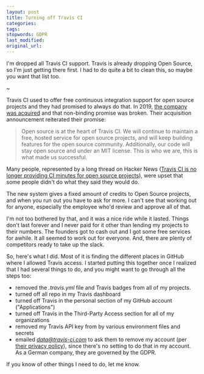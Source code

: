 ```yaml
---
layout: post
title: Turning off Travis CI
categories:
tags:
stopwords: GDPR
last_modified:
original_url:
---
```


I'm dropped all Travis CI support. Travis is already dropping Open Source, so I'm just getting there first. I had to do quite a bit to clean this, so maybe you want that list too.

~[](/images/travis/travis.png)

Travis CI used to offer free continuous integration support for open source projects and they had promised to always do that. In 2019, [the company was acquired](https://blog.travis-ci.com/2019-01-23-travis-ci-joins-idera-inc) and that non-binding promise was broken. Their acquisition announcement reiterated their promise:

> Open source is at the heart of Travis CI. We will continue to maintain a free, hosted service for open source projects, and will keep building features for the open source community. Additionally, our code will stay open source and under an MIT license. This is who we are, this is what made us successful.

Many people, represented by a long thread on Hacker News ([Travis CI is no longer providing CI minutes for open source projects](https://news.ycombinator.com/item?id=25338983)), were upset that some people didn't do what they said they would do.

The new system gives a fixed amount of credits to Open Source projects, and when you run out you have to ask for more. I can't see that working out for anyone, especially the employee who'd review and approve all of that.

I'm not too bothered by that, and it was a nice ride while it lasted. Things don't last forever and I never paid for it other than lending my projects to their numbers. The founders got to cash out and I got some free services for awhile. It all seemed to work out for everyone. And, there are plenty of competitors ready to take up the slack.

So, here's what I did. Most of it is finding the different places in GitHub where I allowed Travis access. I started putting this together once I realized that I had several things to do, and you might want to go through all the steps too:

* removed the *.travis.yml* file and Travis badges from all of my projects.
* turned off all repo in my Travis dashboard
* turned off Travis in the personal section of my GitHub account ("Applications")
* turned off Travis in the Third-Party Access section for all of my organizations
* removed my Travis API key from by various environment files and secrets
* emailed *data@travis-ci.com* to ask them to remove my account (per [their privacy policy](https://docs.travis-ci.com/legal/privacy-policy#vii-your-rights)), since there's no setting to do that in my account. As a German company, they are governed by the GDPR.

If you know of other things I need to do, let me know.

